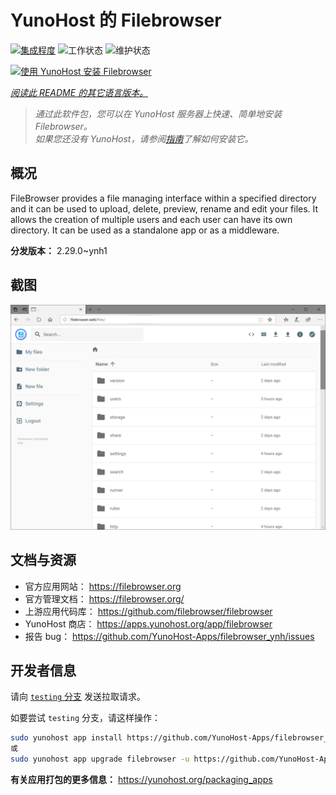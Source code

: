 <!--
注意：此 README 由 <https://github.com/YunoHost/apps/tree/master/tools/readme_generator> 自动生成
请勿手动编辑。
-->

# YunoHost 的 Filebrowser

[![集成程度](https://dash.yunohost.org/integration/filebrowser.svg)](https://dash.yunohost.org/appci/app/filebrowser) ![工作状态](https://ci-apps.yunohost.org/ci/badges/filebrowser.status.svg) ![维护状态](https://ci-apps.yunohost.org/ci/badges/filebrowser.maintain.svg)

[![使用 YunoHost 安装 Filebrowser](https://install-app.yunohost.org/install-with-yunohost.svg)](https://install-app.yunohost.org/?app=filebrowser)

*[阅读此 README 的其它语言版本。](./ALL_README.md)*

> *通过此软件包，您可以在 YunoHost 服务器上快速、简单地安装 Filebrowser。*  
> *如果您还没有 YunoHost，请参阅[指南](https://yunohost.org/install)了解如何安装它。*

## 概况

FileBrowser provides a file managing interface within a specified directory and it can be used to upload, delete, preview, rename and edit your files. It allows the creation of multiple users and each user can have its own directory. It can be used as a standalone app or as a middleware.


**分发版本：** 2.29.0~ynh1

## 截图

![Filebrowser 的截图](./doc/screenshots/screenshot.PNG)

## 文档与资源

- 官方应用网站： <https://filebrowser.org>
- 官方管理文档： <https://filebrowser.org/>
- 上游应用代码库： <https://github.com/filebrowser/filebrowser>
- YunoHost 商店： <https://apps.yunohost.org/app/filebrowser>
- 报告 bug： <https://github.com/YunoHost-Apps/filebrowser_ynh/issues>

## 开发者信息

请向 [`testing` 分支](https://github.com/YunoHost-Apps/filebrowser_ynh/tree/testing) 发送拉取请求。

如要尝试 `testing` 分支，请这样操作：

```bash
sudo yunohost app install https://github.com/YunoHost-Apps/filebrowser_ynh/tree/testing --debug
或
sudo yunohost app upgrade filebrowser -u https://github.com/YunoHost-Apps/filebrowser_ynh/tree/testing --debug
```

**有关应用打包的更多信息：** <https://yunohost.org/packaging_apps>
